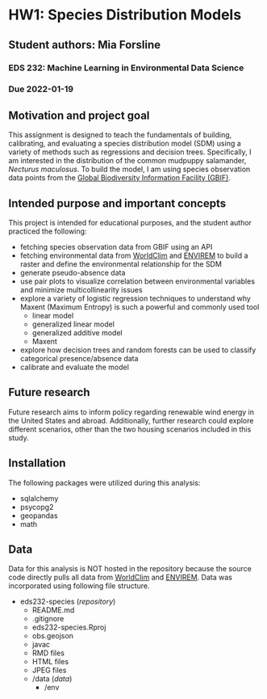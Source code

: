 # HW1: Species Distribution Models 
## Student authors: Mia Forsline 
### EDS 232: Machine Learning in Environmental Data Science 
### Due 2022-01-19

## Motivation and project goal
This assignment is designed to teach the fundamentals of building, calibrating, and evaluating a species distribution model (SDM) using a variety of methods such as regressions and decision trees. Specifically, I am interested in the distribution of the common mudpuppy salamander, *Necturus maculosus*. To build the model, I am using species observation data points from the [Global Biodiversity Information Facility (GBIF)](https://www.gbif.org/). 

## Intended purpose and important concepts
This project is intended for educational purposes, and the student author practiced the following:
- fetching species observation data from GBIF using an API 
- fetching environmental data from [WorldClim](https://worldclim.org/) and [ENVIREM](https://envirem.github.io/) to build a raster and define the environmental relationship for the SDM 
- generate pseudo-absence data
- use pair plots to visualize correlation between environmental variables and minimize multicollinearity issues
- explore a variety of logistic regression techniques to understand why Maxent (Maximum Entropy) is such a powerful and commonly used tool
  - linear model 
  - generalized linear model 
  - generalized additive model
  - Maxent
- explore how decision trees and random forests can be used to classify categorical presence/absence data 
- calibrate and evaluate the model 

## Future research
Future research aims to inform policy regarding renewable wind energy in the United States and abroad. Additionally, further research could explore different scenarios, other than the two housing scenarios included in this study.

## Installation
The following packages were utilized during this analysis:
- sqlalchemy
- psycopg2
- geopandas
- math

## Data
Data for this analysis is NOT hosted in the repository because the source code directly pulls all data from [WorldClim](https://worldclim.org/) and [ENVIREM](https://envirem.github.io/). Data was incorporated using following file structure.

- eds232-species (_repository_)
    - README.md
    - .gitignore
    - eds232-species.Rproj
    - obs.geojson
    - javac
    - RMD files
    - HTML files
    - JPEG files
    - /data (_data_)
      - /env

